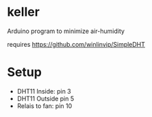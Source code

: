 # keller
Arduino program to minimize air-humidity

requires https://github.com/winlinvip/SimpleDHT

# Setup
- DHT11 Inside: pin 3
- DHT11 Outside pin 5
- Relais to fan: pin 10
